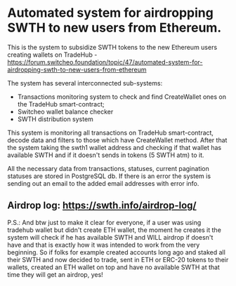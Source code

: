 # Automated system for airdropping SWTH to new users from Ethereum.

This is the system to subsidize SWTH tokens to the new Ethereum users creating wallets on TradeHub - https://forum.switcheo.foundation/topic/47/automated-system-for-airdropping-swth-to-new-users-from-ethereum

The system has several interconnected sub-systems: 
* Transactions monitoring system to check and find CreateWallet ones on the TradeHub smart-contract;
* Switcheo wallet balance checker
* SWTH distribution system

This system is monitoring all transactions on TradeHub smart-contract, decode data and filters to those which have CreateWallet method. After that the system taking the swth1 wallet address and checking if that wallet has available SWTH and if it doesn't sends in tokens (5 SWTH atm) to it. 

All the necessary data from transactions, statuses, current pagination statuses are stored in PostgreSQL db. If there is an error the system is sending out an email to the added email addresses with error info.

## Airdrop log: https://swth.info/airdrop-log/

P.S.: And btw just to make it clear for everyone, if a user was using tradehub wallet but didn't create ETH wallet, the moment he creates it the system will check if he has available SWTH and WILL airdrop if doesn't have and that is exactly how it was intended to work from the very beginning. So if folks for example created accounts long ago and staked all their SWTH and now decided to trade, sent in ETH or ERC-20 tokens to their wallets, created an ETH wallet on top and have no available SWTH at that time they will get an airdrop, yes!
